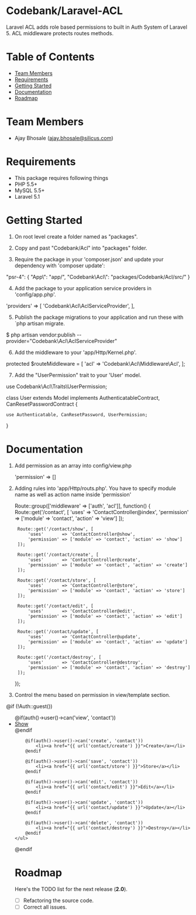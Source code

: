 # Codebank/Laravel-ACL

Laravel ACL adds role based permissions to built in Auth System of Laravel 5. ACL middleware protects routes methods.

# Table of Contents
* [Team Members](#team-members)
* [Requirements](#requirements)
* [Getting Started](#getting-started)
* [Documentation](#documentation)
* [Roadmap](#roadmap)


# <a name="team-members"></a>Team Members

* Ajay Bhosale (ajay.bhosale@silicus.com)

# <a name="requirements"></a>Requirements

* This package requires following things 
* PHP 5.5+
* MySQL 5.5+
* Laravel 5.1

# <a name="getting-started"></a>Getting Started

1. On root level create a folder named as "packages".

2. Copy and past "Codebank/Acl" into "packages" folder.

3. Require the package in your 'composer.json' and update your dependency with 'composer update':

"psr-4": {
			"App\\": "app/",
			"Codebank\\Acl\\": "packages/Codebank/Acl/src/" 
		}

4. Add the package to your application service providers in 'config/app.php'.

'providers' => [
	'Codebank\Acl\AclServiceProvider',
],

5. Publish the package migrations to your application and run these with `php artisan migrate.

$ php artisan vendor:publish --provider="Codebank\Acl\AclServiceProvider"

6. Add the middleware to your 'app/Http/Kernel.php'.

protected $routeMiddleware = [
	'acl' => 'Codebank\Acl\Middleware\Acl',
];

7. Add the "UserPermission" trait to your 'User' model.

use Codebank\Acl\Traits\UserPermission;

class User extends Model implements AuthenticatableContract, CanResetPasswordContract {

    use Authenticatable, CanResetPassword, UserPermission;
}

# <a name="documentation"></a>Documentation

1. Add permission as an array into config/view.php

	'permission' => []

2. Adding rules into 'app/Http/routs.php'. You have to specify module name as well as action name inside 'permission'  
	
	Route::group(['middleware' => ['auth', 'acl']], function()
    {
        Route::get('/contact', [
            'uses'       => 'ContactController@index',
            'permission' => ['module' => 'contact', 'action' => 'view']
        ]);

        Route::get('/contact/show', [
            'uses'       => 'ContactController@show',
            'permission' => ['module' => 'contact', 'action' => 'show']
        ]);

        Route::get('/contact/create', [
            'uses'       => 'ContactController@create',
            'permission' => ['module' => 'contact', 'action' => 'create']
        ]);

        Route::get('/contact/store', [
            'uses'       => 'ContactController@store',
            'permission' => ['module' => 'contact', 'action' => 'store']
        ]);

        Route::get('/contact/edit', [
            'uses'       => 'ContactController@edit',
            'permission' => ['module' => 'contact', 'action' => 'edit']
        ]);

        Route::get('/contact/update', [
            'uses'       => 'ContactController@update',
            'permission' => ['module' => 'contact', 'action' => 'update']
        ]);

        Route::get('/contact/destroy', [
            'uses'       => 'ContactController@destroy',
            'permission' => ['module' => 'contact', 'action' => 'destroy']
        ]);
    });

3. Control the menu based on permission in view/template section. 

@if (!Auth::guest())
	<ul class="dropdown-menu" role="menu">
		@if(auth()->user()->can('view', 'contact'))
			<li><a href="{{ url('contact/show') }}">Show</a></li>
		@endif
		
		@if(auth()->user()->can('create', 'contact'))
			<li><a href="{{ url('contact/create') }}">Create</a></li>
		@endif
		
		@if(auth()->user()->can('save', 'contact'))
			<li><a href="{{ url('contact/store') }}">Store</a></li>
		@endif
		
		@if(auth()->user()->can('edit', 'contact'))
			<li><a href="{{ url('contact/edit') }}">Edit</a></li>
		@endif
		
		@if(auth()->user()->can('update', 'contact'))
			<li><a href="{{ url('contact/update') }}">Update</a></li>
		@endif
		
		@if(auth()->user()->can('delete', 'contact'))
			<li><a href="{{ url('contact/destroy') }}">Destroy</a></li>
		@endif
	</ul>
 @endif
# <a name="roadmap"></a>Roadmap

Here's the TODO list for the next release (**2.0**).

* [ ] Refactoring the source code.
* [ ] Correct all issues.
